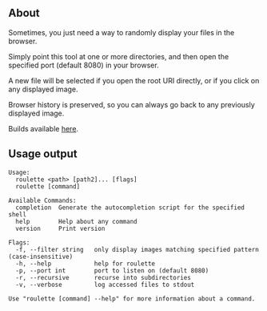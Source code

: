 ## About

Sometimes, you just need a way to randomly display your files in the browser.

Simply point this tool at one or more directories, and then open the specified port (default 8080) in your browser.

A new file will be selected if you open the root URI directly, or if you click on any displayed image.

Browser history is preserved, so you can always go back to any previously displayed image.

Builds available [here](https://cdn.seedno.de/builds/roulette).

## Usage output
```
Usage:
  roulette <path> [path2]... [flags]
  roulette [command]

Available Commands:
  completion  Generate the autocompletion script for the specified shell
  help        Help about any command
  version     Print version

Flags:
  -f, --filter string   only display images matching specified pattern (case-insensitive)
  -h, --help            help for roulette
  -p, --port int        port to listen on (default 8080)
  -r, --recursive       recurse into subdirectories
  -v, --verbose         log accessed files to stdout

Use "roulette [command] --help" for more information about a command.
```